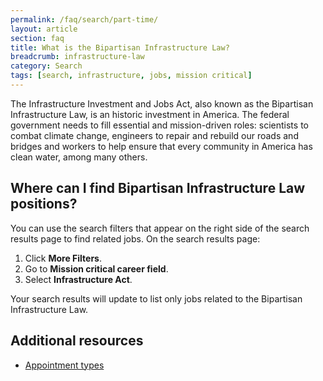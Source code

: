 ```yaml
---
permalink: /faq/search/part-time/
layout: article
section: faq
title: What is the Bipartisan Infrastructure Law? 
breadcrumb: infrastructure-law
category: Search
tags: [search, infrastructure, jobs, mission critical]
---
```


The Infrastructure Investment and Jobs Act, also known as the Bipartisan Infrastructure Law, is an historic investment in America. The federal government needs to fill essential and mission-driven roles: scientists to combat climate change, engineers to repair and rebuild our roads and bridges and workers to help ensure that every community in America has clean water, among many others.  
 
## Where can I find Bipartisan Infrastructure Law positions? 

You can use the search filters that appear on the right side of the search results page to find related jobs. On the search results page: 

1. Click **More Filters**. 
2. Go to **Mission critical career field**. 
3. Select **Infrastructure Act**. 

Your search results will update to list only jobs related to the Bipartisan Infrastructure Law.

## Additional resources

* [Appointment types](../../../how-to/search/filters/mission-critical-career/)
